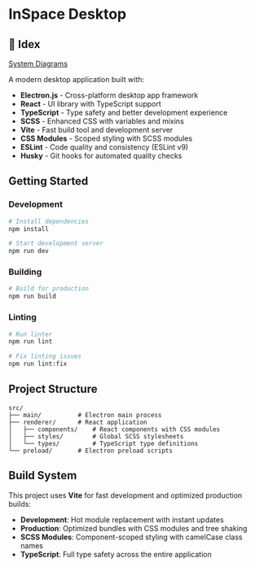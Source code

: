 # InSpace Desktop

## 📑 Idex 

[System Diagrams](docs/diagrams/workflow-diagrams.md)

A modern desktop application built with:

- **Electron.js** - Cross-platform desktop app framework
- **React** - UI library with TypeScript support
- **TypeScript** - Type safety and better development experience
- **SCSS** - Enhanced CSS with variables and mixins
- **Vite** - Fast build tool and development server
- **CSS Modules** - Scoped styling with SCSS modules
- **ESLint** - Code quality and consistency (ESLint v9)
- **Husky** - Git hooks for automated quality checks

## Getting Started

### Development

```bash
# Install dependencies
npm install

# Start development server
npm run dev
```

### Building

```bash
# Build for production
npm run build
```

### Linting

```bash
# Run linter
npm run lint

# Fix linting issues
npm run lint:fix
```

## Project Structure

```
src/
├── main/          # Electron main process
├── renderer/      # React application
│   ├── components/    # React components with CSS modules
│   ├── styles/        # Global SCSS stylesheets
│   └── types/         # TypeScript type definitions
└── preload/       # Electron preload scripts
```

## Build System

This project uses **Vite** for fast development and optimized production builds:

- **Development**: Hot module replacement with instant updates
- **Production**: Optimized bundles with CSS modules and tree shaking
- **SCSS Modules**: Component-scoped styling with camelCase class names
- **TypeScript**: Full type safety across the entire application
